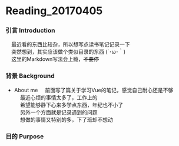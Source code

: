 # Reading_20170405
### 引言 Introduction
&nbsp;&nbsp;&nbsp;&nbsp;最近看的东西比较杂，所以想写点读书笔记记录一下</br>
&nbsp;&nbsp;&nbsp;&nbsp;突然想到，其实应该做个类似目录的东西 (´･ω･｀)</br>
&nbsp;&nbsp;&nbsp;&nbsp;这里的Markdown写法会上瘾，~~不要停~~</br>

### 背景 Background
- About me
&nbsp;&nbsp;&nbsp;&nbsp;前面写了篇关于学习Vue的笔记，感觉自己耐心还是不够</br>
&nbsp;&nbsp;&nbsp;&nbsp;最近心烦的事情太多了，工作上的</br>
&nbsp;&nbsp;&nbsp;&nbsp;希望能够静下心来多学点东西，年纪也不小了</br>
&nbsp;&nbsp;&nbsp;&nbsp;另外一个方面就是记录遇到的问题</br>
&nbsp;&nbsp;&nbsp;&nbsp;想做的事情又特别的多，下了班却不想动</br>


### 目的 Purpose
